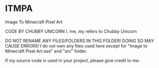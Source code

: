 # ITMPA
Image To Minecraft Pixel Art

CODE BY CHUBBY UNICORN
I, me, my refers to Chubby Unicorn

DO NOT RENAME ANY FILES/FOLDERS IN THIS FOLDER! DOING SO MAY CAUSE ERRORS!
I do not own any files used here except for "Image to Minecraft Pixel Art.exe" and "src" folder.

If my source code is used in your project, please give credit to me.
